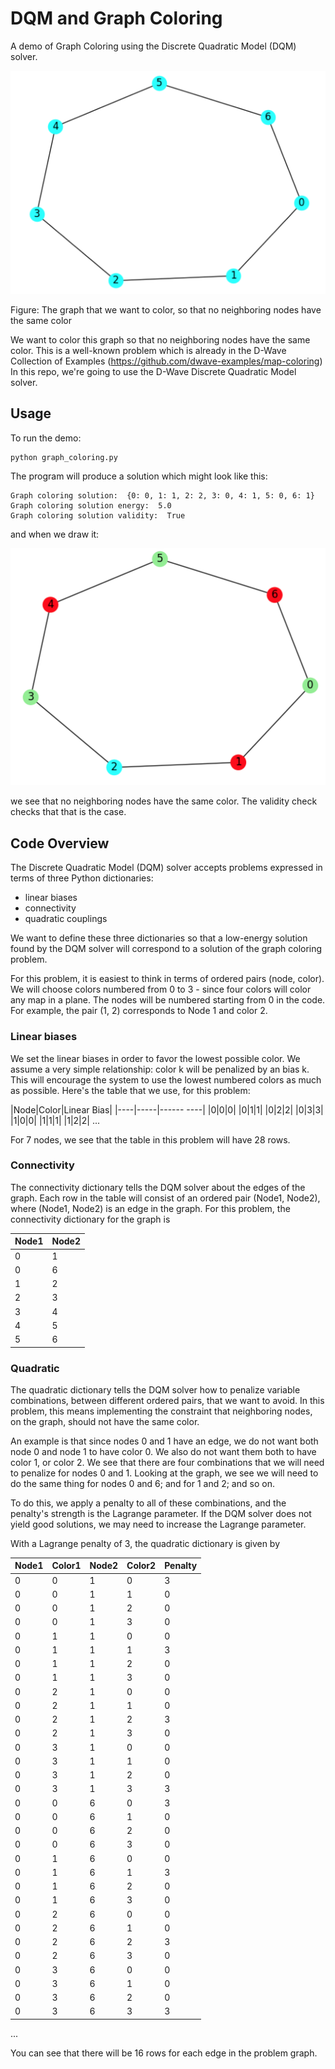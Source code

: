# DQM and Graph Coloring

A demo of Graph Coloring using the Discrete Quadratic Model (DQM) solver.

![Original Plot](readme_imgs/not_color_yet.png)

Figure: The graph that we want to color, so that no neighboring nodes have the same color

We want to color this graph so that no neighboring nodes have the same color. This is a well-known problem which is already in the D-Wave Collection of Examples (https://github.com/dwave-examples/map-coloring) In this repo, we're going to use the D-Wave Discrete Quadratic Model solver.

## Usage

To run the demo:

```bash
python graph_coloring.py
```

The program will produce a solution which might look like this:

```
Graph coloring solution:  {0: 0, 1: 1, 2: 2, 3: 0, 4: 1, 5: 0, 6: 1}
Graph coloring solution energy:  5.0
Graph coloring solution validity:  True
```

and when we draw it:

![Color Plot](readme_imgs/color.png)

we see that no neighboring nodes have the same color. The validity check checks that that is the case.

## Code Overview

The Discrete Quadratic Model (DQM) solver accepts problems expressed in terms of three Python dictionaries:

* linear biases
* connectivity
* quadratic couplings

We want to define these three dictionaries so that a low-energy solution found by the DQM solver will correspond to a solution of the graph coloring problem.

For this problem, it is easiest to think in terms of ordered pairs (node, color). We will choose colors numbered from 0 to 3 - since four colors will color any map in a plane. The nodes will be numbered starting from 0 in the code. For example, the pair (1, 2) corresponds to Node 1 and color 2.

### Linear biases

We set the linear biases in order to favor the lowest possible color. We assume a very simple relationship: color k will be penalized by an bias k. This will encourage the system to use the lowest numbered colors as much as possible. Here's the table that we use, for this problem:

|Node|Color|Linear Bias|
|----|-----|------ ----|
|0|0|0|
|0|1|1|
|0|2|2|
|0|3|3|
|1|0|0|
|1|1|1|
|1|2|2|
...

For 7 nodes, we see that the table in this problem will have 28 rows.

### Connectivity

The connectivity dictionary tells the DQM solver about the edges of the graph. Each row in the table will consist of an ordered pair (Node1, Node2), where (Node1, Node2) is an edge in the graph. For this problem, the connectivity dictionary for the graph is

|Node1|Node2|
|-----|-----|
|0|1|
|0|6|
|1|2|
|2|3|
|3|4|
|4|5|
|5|6|

### Quadratic

The quadratic dictionary tells the DQM solver how to penalize variable combinations, between different ordered pairs, that we want to avoid. In this problem, this means implementing the constraint that neighboring nodes, on the graph, should not have the same color.

An example is that since nodes 0 and 1 have an edge, we do not want both node 0 and node 1 to have color 0. We also do not want them both to have color 1, or color 2. We see that there are four combinations that we will need to penalize for nodes 0 and 1. Looking at the graph, we see we will need to do the same thing for nodes 0 and 6; and for 1 and 2; and so on.

To do this, we apply a penalty to all of these combinations, and the penalty's strength is the Lagrange parameter. If the DQM solver does not yield good solutions, we may need to increase the Lagrange parameter.

With a Lagrange penalty of 3, the quadratic dictionary is given by

|Node1|Color1|Node2|Color2|Penalty|
|-----|------|-----|------|-------|
|0|0|1|0|3|
|0|0|1|1|0|
|0|0|1|2|0|
|0|0|1|3|0|
|0|1|1|0|0|
|0|1|1|1|3|
|0|1|1|2|0|
|0|1|1|3|0|
|0|2|1|0|0|
|0|2|1|1|0|
|0|2|1|2|3|
|0|2|1|3|0|
|0|3|1|0|0|
|0|3|1|1|0|
|0|3|1|2|0|
|0|3|1|3|3|
|0|0|6|0|3|
|0|0|6|1|0|
|0|0|6|2|0|
|0|0|6|3|0|
|0|1|6|0|0|
|0|1|6|1|3|
|0|1|6|2|0|
|0|1|6|3|0|
|0|2|6|0|0|
|0|2|6|1|0|
|0|2|6|2|3|
|0|2|6|3|0|
|0|3|6|0|0|
|0|3|6|1|0|
|0|3|6|2|0|
|0|3|6|3|3|
...

You can see that there will be 16 rows for each edge in the problem graph.
